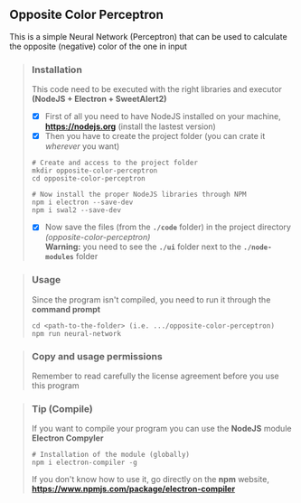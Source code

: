 ## Opposite Color Perceptron
This is a simple Neural Network (Perceptron) that can be used to calculate the opposite (negative) color of the one in input

> ### Installation
> This code need to be executed with the right libraries and executor **(NodeJS + Electron + SweetAlert2)**<br>
> - [x] First of all you need to have NodeJS installed on your machine, **https://nodejs.org** (install the lastest version) <br>
> - [x] Then you have to create the project folder (you can crate it *wherever* you want)</br>
> ```batch
> # Create and access to the project folder
> mkdir opposite-color-perceptron
> cd opposite-color-perceptron
> 
> # Now install the proper NodeJS libraries through NPM
> npm i electron --save-dev
> npm i swal2 --save-dev
> ```
> - [x] Now save the files (from the **`./code`** folder) in the project directory *(opposite-color-perceptron)*<br>**Warning:** you need to see the **`./ui`** folder next to the **`./node-modules`** folder
>

> ### Usage
> Since the program isn't compiled, you need to run it through the **command prompt**
> ```batch
> cd <path-to-the-folder> (i.e. .../opposite-color-perceptron)
> npm run neural-network
> ```

> ### Copy and usage permissions
> Remember to read carefully the license agreement before you use this program

> ### Tip (Compile)
> If you want to compile your program you can use the **NodeJS** module **Electron Compyler**
> ```
> # Installation of the module (globally)
> npm i electron-compiler -g
> ```
> If you don't know how to use it, go directly on the **npm** website, **https://www.npmjs.com/package/electron-compiler**
